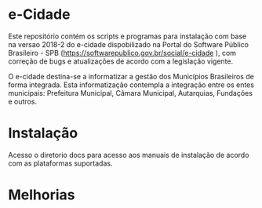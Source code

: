 # e-Cidade

Este repositório contém os scripts e programas para instalação com base na versao 2018-2 
do e-cidade dispobilizado na Portal do Software Público Brasileiro - SPB (https://softwarepublico.gov.br/social/e-cidade
), com correção de bugs e atualizações de acordo com a legislação vigente.

O e-cidade destina-se a informatizar a gestão dos Municípios Brasileiros de forma 
integrada. Esta informatização contempla a integração entre os entes municipais: 
Prefeitura Municipal, Câmara Municipal, Autarquias, Fundações e outros.

# Instalação

Acesso o diretorio docs para acesso aos manuais de instalação de acordo com as plataformas suportadas.

# Melhorias
